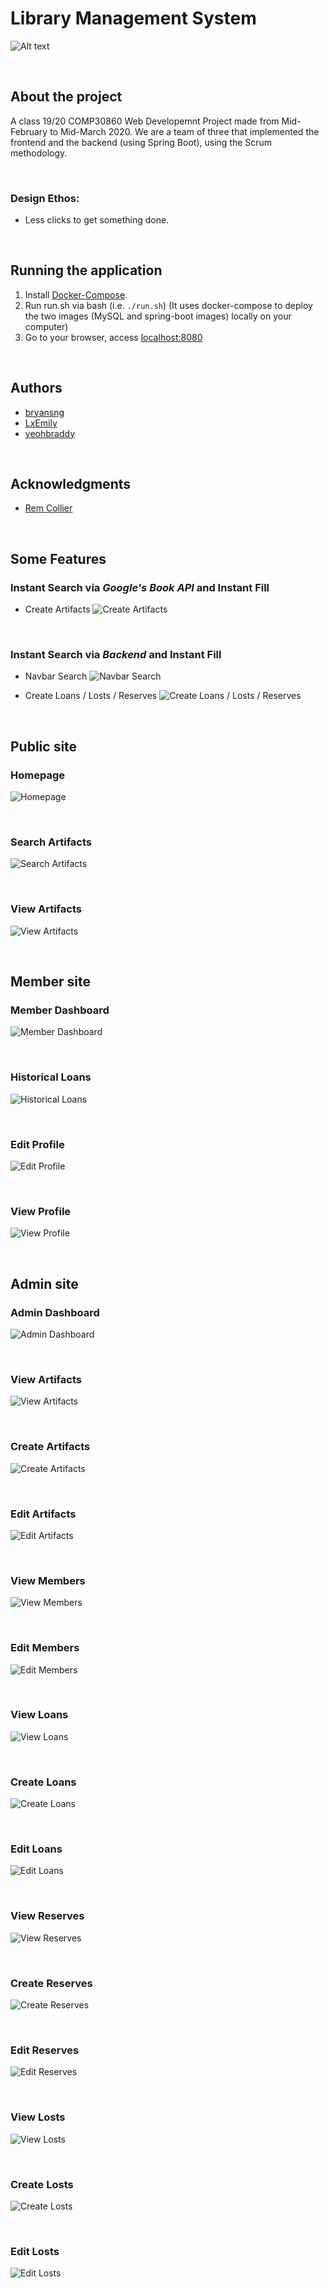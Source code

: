# Library Management System

![Alt text](readme-resources/img/overview.png "Application Overview")

&nbsp;

## About the project

A class 19/20 COMP30860 Web Developemnt Project made from Mid-February to Mid-March 2020. We are a team of three that implemented the frontend and the backend (using Spring Boot), using the Scrum methodology.

&nbsp;

### Design Ethos:

- Less clicks to get something done.

<!-- &nbsp;
## To Dos
- ... -->

&nbsp;

## Running the application

1. Install [Docker-Compose](https://docs.docker.com/compose/install/).
2. Run run&#46;sh via bash (i.e. `./run.sh`) (It uses docker-compose to deploy the two images (MySQL and spring-boot images) locally on your computer)
3. Go to your browser, access [localhost:8080](localhost:8080)

&nbsp;

## Authors

- [bryansng](https://github.com/bryansng)
- [LxEmily](https://github.com/LxEmily)
- [yeohbraddy](https://github.com/yeohbraddy)

&nbsp;

## Acknowledgments

- [Rem Collier](https://people.ucd.ie/rem.collier)

&nbsp;

## Some Features

### **Instant Search** via _Google's Book API_ and **Instant Fill**

- Create Artifacts
  ![Create Artifacts](https://j.gifs.com/91yJr3.gif "Create Artifacts")

&nbsp;

### **Instant Search** via _Backend_ and **Instant Fill**

- Navbar Search
  ![Navbar Search](https://j.gifs.com/6XvD89.gif "Navbar Search")

- Create Loans / Losts / Reserves
  ![Create Loans / Losts / Reserves](https://j.gifs.com/L72KM4.gif "Create Loans / Losts / Reserves")

&nbsp;

## Public site

### Homepage

![Homepage](./readme-resources/img/public_1_homepage.png "Homepage")

&nbsp;

### Search Artifacts

![Search Artifacts](./readme-resources/img/public_2_search.png "Search Artifacts")

&nbsp;

### View Artifacts

![View Artifacts](./readme-resources/img/public_3_view_artifact.png "View Artifacts")

&nbsp;

## Member site

### Member Dashboard

![Member Dashboard](./readme-resources/img/member_1_dashboard.png "Member Dashboard")

&nbsp;

### Historical Loans

![Historical Loans](./readme-resources/img/member_2_historical.png "Historical Loans")

&nbsp;

### Edit Profile

![Edit Profile](./readme-resources/img/member_3_edit_profile.png "Edit Profile")

&nbsp;

### View Profile

![View Profile](./readme-resources/img/member_4_view_profile.png "View Profile")

&nbsp;

## Admin site

### Admin Dashboard

![Admin Dashboard](./readme-resources/img/admin_1_dashboard.png "Admin Dashboard")

&nbsp;

### View Artifacts

![View Artifacts](./readme-resources/img/admin_5a_view_artifacts.png "View Artifacts")

&nbsp;

### Create Artifacts

![Create Artifacts](./readme-resources/img/admin_5b_create_artifacts.png "Create Artifacts")

&nbsp;

### Edit Artifacts

![Edit Artifacts](./readme-resources/img/admin_5c_edit_artifacts.png "Edit Artifacts")

&nbsp;

### View Members

![View Members](./readme-resources/img/admin_6a_view_members.png "View Members")

&nbsp;

### Edit Members

![Edit Members](./readme-resources/img/admin_6c_edit_members.png "Edit Members")

&nbsp;

### View Loans

![View Loans](./readme-resources/img/admin_2a_view_loans.png "View Loans")

&nbsp;

### Create Loans

![Create Loans](./readme-resources/img/admin_2b_create_loans.png "Create Loans")

&nbsp;

### Edit Loans

![Edit Loans](./readme-resources/img/admin_2c_edit_loans.png "Edit Loans")

&nbsp;

### View Reserves

![View Reserves](./readme-resources/img/admin_3a_view_reserves.png "View Reserves")

&nbsp;

### Create Reserves

![Create Reserves](./readme-resources/img/admin_3b_create_reserves.png "Create Reserves")

&nbsp;

### Edit Reserves

![Edit Reserves](./readme-resources/img/admin_3c_edit_reserves.png "Edit Reserves")

&nbsp;

### View Losts

![View Losts](./readme-resources/img/admin_4a_view_losts.png "View Losts")

&nbsp;

### Create Losts

![Create Losts](./readme-resources/img/admin_4b_create_losts.png "Create Losts")

&nbsp;

### Edit Losts

![Edit Losts](./readme-resources/img/admin_4c_edit_losts.png "Edit Losts")
